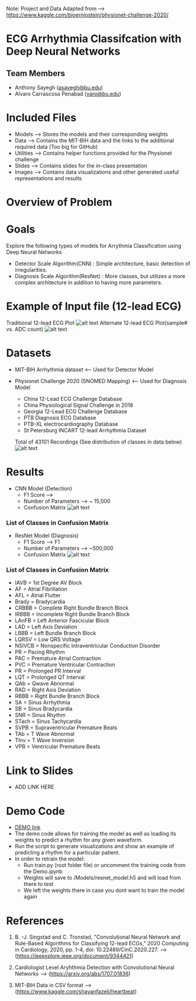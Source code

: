 

Note: Project and Data Adapted from --> https://www.kaggle.com/bjoernjostein/physionet-challenge-2020/

# ECG Arrhythmia Classifcation with Deep Neural Networks

## Team Members
- Anthony Sayegh (asayegh@bu.edu)
- Alvaro Carrascosa Penabad (varo@bu.edu)

# Included Files

- Models    --> Stores the models and their corresponding weights
- Data      --> Contains the MIT-BIH data and the links to the additional required data (Too big for GitHub)
- Utilities --> Contains helper functions provided for the Physionet challenge
- Slides    --> Contains slides for the in-class presentation
- Images    --> Contains data visualizations and other generated useful representations and results

# Overview of Problem

# Goals
Explore the following types of models for Arrythmia Classification using Deep Neural Networks
- Detector Scale Algorithm(CNN) : Simple architecture, basic detection of irregularities.
- Diagnosis Scale Algorithm(ResNet) : More classes, but utilizes a more complex architecture in addition to having more parameters.

# Example of Input file (12-lead ECG)
Traditional 12-lead ECG Plot
![alt text](https://github.com/varocarras/ECG-523/blob/main/Images/ECG-Sample.png?raw=true)
Alternate 12-lead ECG Plot(sample# vs. ADC count)
![alt text](https://github.com/varocarras/ECG-523/blob/main/Images/12lead.png?raw=true)

# Datasets
  - MIT-BIH Arrhythmia dataset <-- Used for Detector Model

  - Physionet Challenge 2020 (SNOMED Mapping) <-- Used for Diagnosis Model
    - China 12-Lead ECG Challenge Database
    - China Physiological Signal Challenge in 2018
    - Georgia 12-Lead ECG Challenge Database
    - PTB Diagnosis ECG Database
    - PTB-XL electrocardiography Database
    - St Petersburg INCART 12-lead Arrhythmia Dataset
   
    Total of 43101 Recordings (See distribution of classes in data below)
    ![alt text](https://github.com/varocarras/ECG-523/blob/main/Images/Arrhythmia-Distribution.png?raw=true)

  
# Results
- CNN Model (Detection)
  - F1 Score --> 
  - Number of Parameters --> ~ 15,000
  - Confusion Matrix
![alt text](https://github.com/varocarras/ECG-523/blob/main/Images/confdet.png?raw=true)

### List of Classes in Confusion Matrix 

- ResNet Model (Diagnosis)
  - F1 Score --> F1 
  - Number of Parameters --> ~500,000
  - Confusion Matrix
![alt text](https://github.com/varocarras/ECG-523/blob/main/Images/RESNET-ConfusionM.png?raw=true)

### List of Classes in Confusion Matrix 
 - IAVB = 1st Degree AV Block
 - AF = Atrial Fibrillation
 - AFL = Atrial Flutter
 - Brady = Bradycardia
 - CRBBB = Complete Right Bundle Branch Block
 - IRBBB = Incomplete Right Bundle Branch Block
 - LAnFB = Left Anterior Fascicular Block
 - LAD = Left Axis Deviation
 - LBBB = Left Bundle Branch Block
 - LQRSV = Low QRS Voltage
 - NSIVCB = Nonspecific Intraventricular Conduction Disorder
 - PR = Pacing Rhythm
 - PAC = Premature Atrial Contraction
 - PVC = Premature Ventricular Contraction
 - PR = Prolonged PR Interval
 - LQT = Prolonged QT Interval
 - QAb = Qwave Abnormal
 - RAD = Right Axis Deviation
 - RBBB = Right Bundle Branch Block
 - SA = Sinus Arrhythmia
 - SB = Sinus Bradycardia
 - SNR = Sinus Rhythm
 - STach = Sinus Tachycardia
 - SVPB = Supraventricular Premature Beats
 - TAb = T Wave Abnormal
 - TInv = T Wave Inversion
 - VPB = Ventricular Premature Beats

# Link to Slides
- ADD LINK HERE

# Demo Code

- [DEMO link](https://github.com/varocarras/ECG-523/blob/main/DEMO.ipynb)
- The demo code allows for training the model as well as loading its weights to predict a rhythm for any given waveform.
- Run the script to generate visualizations and show an example of predicting a rhythm for a particular patient. 
- In order to retrain the model:
  - Run train.py (root folder file) or uncomment the training code from the Demo.ipynb
  - Weights will save to /Models/resnet_model.h5 and will load from there to test
  - We left the weights there in case you dont want to train the model again

# References

1. B. -J. Singstad and C. Tronstad, "Convolutional Neural Network and Rule-Based Algorithms for Classifying 12-lead ECGs," 2020 Computing in Cardiology, 2020, pp. 1-4, doi: 10.22489/CinC.2020.227. --> (https://ieeexplore.ieee.org/document/9344421)

2. Cardiologist Level Aryhthmia Detection with Convolutional Neural Networks -->
(https://arxiv.org/abs/1707.01836)

3. MIT-BIH Data in CSV format --> (https://www.kaggle.com/shayanfazeli/heartbeat)
